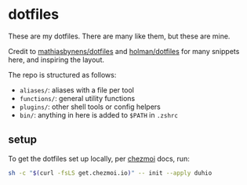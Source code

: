 # dotfiles

These are my dotfiles. There are many like them, but these are mine.

Credit to [mathiasbynens/dotfiles](https://github.com/mathiasbynens/dotfiles) and [holman/dotfiles](https://github.com/holman/dotfiles) for many snippets here, and inspiring the layout.

The repo is structured as follows:

- `aliases/`: aliases with a file per tool
- `functions/`: general utility functions
- `plugins/`: other shell tools or config helpers
- `bin/`: anything in here is added to `$PATH` in `.zshrc`

## setup

To get the dotfiles set up locally, per [chezmoi](https://www.chezmoi.io/) docs, run:

```bash
sh -c "$(curl -fsLS get.chezmoi.io)" -- init --apply duhio
```
